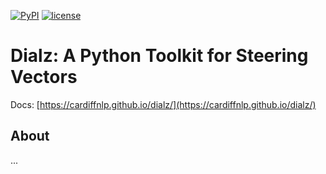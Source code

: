 [![PyPI](https://img.shields.io/pypi/v/dialz?color=blue)](https://pypi.org/project/dialz/)
[![license](https://img.shields.io/badge/License-MIT-brightgreen.svg)](https://github.com/cardiffnlp/dialz/blob/master/LICENSE) 

# Dialz: A Python Toolkit for Steering Vectors

Docs: [https://cardiffnlp.github.io/dialz/](https://cardiffnlp.github.io/dialz/)

## About

...
